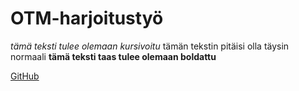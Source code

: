 # OTM-harjoitustyö

*tämä teksti tulee olemaan kursivoitu*
tämän tekstin pitäisi olla täysin normaali
**tämä teksti taas tulee olemaan boldattu**

[GitHub](http://github.com)
